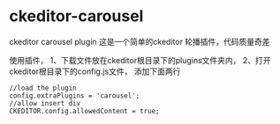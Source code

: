 # ckeditor-carousel
ckeditor carousel plugin 
这是一个简单的ckeditor 轮播插件，代码质量奇差

使用插件，
1、下载文件放在ckeditor根目录下的plugins文件夹内，
2、打开ckeditor根目录下的config.js文件，
	添加下面两行
	
	//load the plugin
	config.extraPlugins = 'carousel';
	//allow insert div
	CKEDITOR.config.allowedContent = true;
